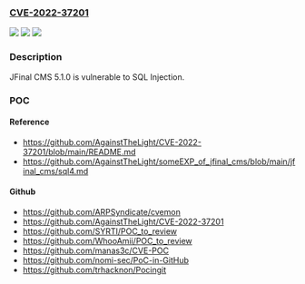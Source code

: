 ### [CVE-2022-37201](https://cve.mitre.org/cgi-bin/cvename.cgi?name=CVE-2022-37201)
![](https://img.shields.io/static/v1?label=Product&message=n%2Fa&color=blue)
![](https://img.shields.io/static/v1?label=Version&message=n%2Fa&color=blue)
![](https://img.shields.io/static/v1?label=Vulnerability&message=n%2Fa&color=brighgreen)

### Description

JFinal CMS 5.1.0 is vulnerable to SQL Injection.

### POC

#### Reference
- https://github.com/AgainstTheLight/CVE-2022-37201/blob/main/README.md
- https://github.com/AgainstTheLight/someEXP_of_jfinal_cms/blob/main/jfinal_cms/sql4.md

#### Github
- https://github.com/ARPSyndicate/cvemon
- https://github.com/AgainstTheLight/CVE-2022-37201
- https://github.com/SYRTI/POC_to_review
- https://github.com/WhooAmii/POC_to_review
- https://github.com/manas3c/CVE-POC
- https://github.com/nomi-sec/PoC-in-GitHub
- https://github.com/trhacknon/Pocingit

